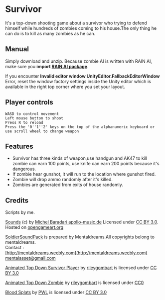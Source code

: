 # Survivor
It's a top-down shooting game about a survivor who trying to defend himself while hundreds of zombies coming to his house.The only thing he can do is to kill as many zombies as he can.
## Manual
Simply download and unzip. Because zombie AI is written with RAIN AI, make sure you **import [RAIN AI package](https://www.assetstore.unity3d.com/en/#!/content/23569)**.  

If you encounter **Invalid editor window UnityEditor.FallbackEditorWindow** Error, reset the window factory settings inside the Unity editor which is available in the right top corner where you set your layout.
## Player controls
```
WASD to control movement
Left mouse button to shoot
Press R to reload
Press the '0''1''2' keys on the top of the alphanumeric keyboard or use scroll wheel to change weapon
```
## Features
* Survivor has three kinds of weapon,use handgun and AK47 to kill zombie can earn 100 points, use knife can earn 200 points because it's dangerous.
* If zombie hear gunshot, it will run to the location where gunshot fired.
* Zombie will drop ammo randomly after it's killed.
* Zombies are generated from exits of house randomly.

## Credits
Scripts by me.

[Sounds](http://opengameart.org/content/chaingun-pistol-rifle-shotgun-shots) (c) by [Michel Baradari apollo-music.de](http://www.apollo-music.de/) Licensed under [CC BY 3.0](https://creativecommons.org/licenses/by/3.0/). Hosted on [opengameart.org](http://opengameart.org/)

[SoldierSoundPack](https://www.assetstore.unity3d.com/en/#!/content/29662) is prepared by Mentaldreams.All copyrights belong to mentaldreams.  
Contact :  
[http://mentaldreams.weebly.com](http://mentaldreams.weebly.com)  
[mentalasset@gmail.com](mentalasset@gmail.com)

[Animated Top Down Survivor Player](http://opengameart.org/content/animated-top-down-survivor-player) by [rileygombart](http://opengameart.org/users/rileygombart) is licensed under [CC BY 3.0](https://creativecommons.org/licenses/by/3.0/)

[Animated Top Down Zombie](http://opengameart.org/content/animated-top-down-zombie) by [rileygombart](http://opengameart.org/users/rileygombart) is licensed under [CC0](https://creativecommons.org/publicdomain/zero/1.0/)

[Blood Splats](http://opengameart.org/content/blood-splats) by [PWL](http://opengameart.org/users/pwl) is licensed under [CC BY 3.0](https://creativecommons.org/licenses/by/3.0/)



